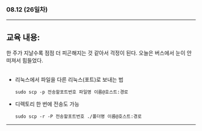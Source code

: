 ###  08.12 (26일차)
---
교육 내용:
---
한 주가 지날수록 점점 더 피곤해지는 것 같아서 걱정이 된다. 오늘은 버스에서 눈이 안 떠져서 힘들었다. 
<br><br>

- 리눅스에서 파일을 다른 리눅스(포트)로 보내는 법
  ```linux
  sudo scp -p 전송할포트번호 파일명 이름@호스트:경로
  ```
- 디렉토리 한 번에 전송도 가능
  ```linux
  sudo scp -r -P 전송할포트번호 ./폴더명 이름@호스트:경로
  ```

***
